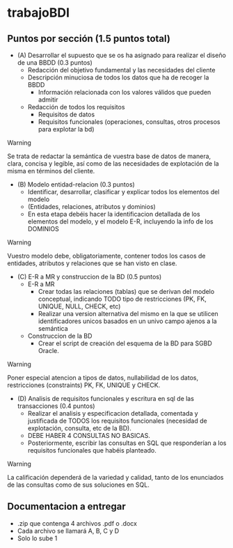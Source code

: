 # trabajoBDI

## Puntos por sección (1.5 puntos total)
- (A) Desarrollar el supuesto que se os ha asignado para realizar el diseño de una BBDD (0.3 puntos)
  - Redacción del objetivo fundamental y las necesidades del cliente
  - Descripción minuciosa de todos los datos que ha de recoger la BBDD
    - Información relacionada con los valores válidos que pueden admitir 
  - Redacción de todos los requisitos
    - Requisitos de datos
    - Requisitos funcionales (operaciones, consultas, otros procesos para explotar la bd)

> [!WARNING]
> Se trata de redactar la semántica de vuestra base de datos de manera, clara, concisa y legible,
así como de las necesidades de explotación de la misma en términos del cliente.

- (B) Modelo entidad-relacion (0.3 puntos)
  - Identificar, desarrollar, clasificar y explicar todos los elementos del modelo
  - (Entidades, relaciones, atributos y dominios)
  - En esta etapa debéis hacer la identificacion detallada de los elementos del modelo, y el modelo E-R, incluyendo la info de los DOMINIOS
 
> [!WARNING]
> Vuestro modelo debe, obligatoriamente, contener todos los casos de entidades, atributos y
relaciones que se han visto en clase.

- (C) E-R a MR y construccion de la BD (0.5 puntos)
  - E-R a MR
    - Crear todas las relaciones (tablas) que se derivan del modelo conceptual, indicando TODO tipo de restricciones (PK, FK, UNIQUE, NULL, CHECK, etc)
    - Realizar una version alternativa del mismo en la que se utilicen identificadores unicos basados en un univo campo ajenos a la semántica
  - Construccion de la BD
    - Crear el script de creación del esquema de la BD para SGBD Oracle.

> [!WARNING]
> Poner especial atencion a tipos de datos, nullabilidad de los datos, restricciones (constraints) PK, FK, UNIQUE y CHECK.

- (D) Analisis de requisitos funcionales y escritura en sql de las transacciones (0.4 puntos)
  - Realizar el analisis y especificacion detallada, comentada y justificada de TODOS los requisitos funcionales (necesidad de explotación, consulta, etc de la BD).
  - DEBE HABER 4 CONSULTAS NO BASICAS.
  - Posteriormente, escribir las consultas en SQL que responderían a los requisitos funcionales que habéis planteado.

> [!WARNING]
> La calificación dependerá de la variedad y calidad, tanto de los enunciados de las consultas como
de sus soluciones en SQL.

## Documentacion a entregar
- .zip que contenga 4 archivos .pdf o .docx
- Cada archivo se llamará A, B, C y D
- Solo lo sube 1
